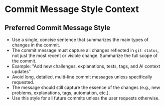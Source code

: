 # Commit Message Style Context

## Preferred Commit Message Style
- Use a single, concise sentence that summarizes the main types of changes in the commit.
- The commit message must capture all changes reflected in `git status`, not just the most recent or visible change. Summarize the full scope of the commit.
- Example: "Add new challenges, explanations, tests, tags, and AI context updates"
- Avoid long, detailed, multi-line commit messages unless specifically requested.
- The message should still capture the essence of the changes (e.g., new problems, explanations, tags, automation, etc.).
- Use this style for all future commits unless the user requests otherwise. 